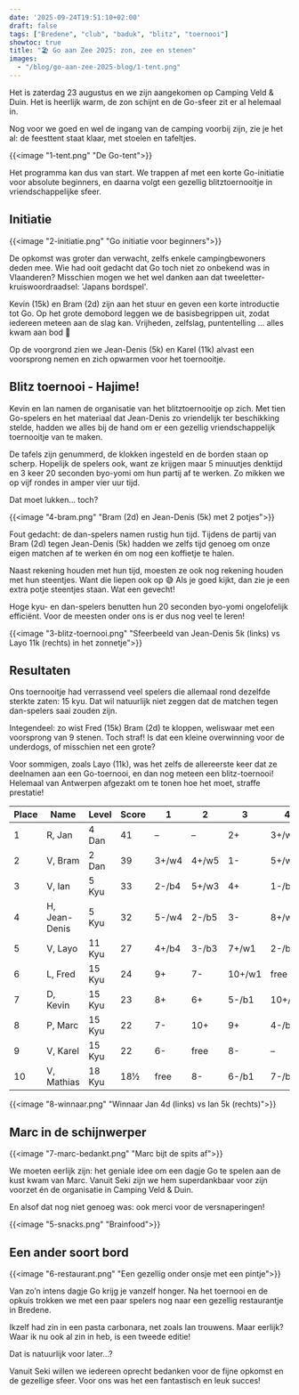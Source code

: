 ```yaml
---
date: '2025-09-24T19:51:10+02:00'
draft: false
tags: ["Bredene", "club", "baduk", "blitz", "toernooi"]
showtoc: true
title: "🏖️ Go aan Zee 2025: zon, zee en stenen"
images:
  - "/blog/go-aan-zee-2025-blog/1-tent.png"
---
```


Het is zaterdag 23 augustus en we zijn aangekomen op Camping Veld & Duin. Het is heerlijk warm, de zon schijnt en de Go-sfeer zit er al helemaal in.

Nog voor we goed en wel de ingang van de camping voorbij zijn, zie je het al: de feesttent staat klaar, met stoelen en tafeltjes.

{{<image "1-tent.png" "De Go-tent">}}

Het programma kan dus van start. We trappen af met een korte Go-initiatie voor absolute beginners, en daarna volgt een gezellig blitztoernooitje in vriendschappelijke sfeer.

## Initiatie

{{<image "2-initiatie.png" "Go initiatie voor beginners">}}

De opkomst was groter dan verwacht, zelfs enkele campingbewoners deden mee. Wie had ooit gedacht dat Go toch niet zo onbekend was in Vlaanderen? Misschien mogen we het wel danken aan dat tweeletter-kruiswoordraadsel: 'Japans bordspel'.

Kevin (15k) en Bram (2d) zijn aan het stuur en geven een korte introductie tot Go. Op het grote demobord leggen we de basisbegrippen uit, zodat iedereen meteen aan de slag kan. Vrijheden, zelfslag, puntentelling ... alles kwam aan bod 💪

Op de voorgrond zien we Jean-Denis (5k) en Karel (11k) alvast een voorsprong nemen en zich opwarmen voor het toernooitje. 

## Blitz toernooi - Hajime!
Kevin en Ian namen de organisatie van het blitztoernooitje op zich. Met tien Go-spelers en het materiaal dat Jean-Denis zo vriendelijk ter beschikking stelde, hadden we alles bij de hand om er een gezellig vriendschappelijk toernooitje van te maken.

De tafels zijn genummerd, de klokken ingesteld en de borden staan op scherp. Hopelijk de spelers ook, want ze krijgen maar 5 minuutjes denktijd en 3 keer 20 seconden byo-yomi om hun partij af te werken. Zo mikken we op vijf rondes in amper vier uur tijd.

Dat moet lukken... toch? 

{{<image "4-bram.png" "Bram (2d) en Jean-Denis (5k) met 2 potjes">}}

Fout gedacht: de dan-spelers namen rustig hun tijd. Tijdens de partij van Bram (2d) tegen Jean-Denis (5k) hadden we zelfs tijd genoeg om onze eigen matchen af te werken én om nog een koffietje te halen.

Naast rekening houden met hun tijd, moesten ze ook nog rekening houden met hun steentjes. Want die liepen ook op 😅 Als je goed kijkt, dan zie je een extra potje steentjes staan. Wat een gevecht!

Hoge kyu- en dan-spelers benutten hun 20 seconden byo-yomi ongelofelijk efficiënt. Voor de meesten onder ons is er dus nog veel te leren!

{{<image "3-blitz-toernooi.png" "Sfeerbeeld van Jean-Denis 5k (links) vs Layo 11k (rechts) in het zonnetje">}}

## Resultaten

Ons toernooitje had verrassend veel spelers die allemaal rond dezelfde sterkte zaten: 15 kyu. Dat wil natuurlijk niet zeggen dat de matchen tegen dan-spelers saai zouden zijn.

Integendeel: zo wist Fred (15k) Bram (2d) te kloppen, weliswaar met een voorsprong van 9 stenen. Toch straf! Is dat een kleine overwinning voor de underdogs, of misschien net een grote?

Voor sommigen, zoals Layo (11k), was het zelfs de allereerste keer dat ze deelnamen aan een Go-toernooi, en dan nog meteen een blitz-toernooi! Helemaal van Antwerpen afgezakt om te tonen hoe het moet, straffe prestatie!

| Place | Name          | Level  | Score |   1    |   2    |   3    |   4    |   5    |
|-------|---------------|--------|-------|--------|--------|--------|--------|--------|
| 1     | R, Jan        | 4 Dan  | 41    | –      | –      | 2+     | 3+/w6  | 4-/w8  |
| 2     | V, Bram       | 2 Dan  | 39    | 3+/w4  | 4+/w5  | 1-     | 5+/w9  | 6-/w9  |
| 3     | V, Ian        | 5 Kyu  | 33    | 2-/b4  | 5+/w3  | 4+     | 1-/b6  | 7+/w7  |
| 4     | H, Jean-Denis | 5 Kyu  | 32    | 5-/w4  | 2-/b5  | 3-     | 8+/w6  | 1+/b8  |
| 5     | V, Layo       | 11 Kyu | 27    | 4+/b4  | 3-/b3  | 7+/w1  | 2-/b9  | 8+/w2  |
| 6     | L, Fred       | 15 Kyu | 24    | 9+     | 7-     | 10+/w1 | free   | 2+/b9  |
| 7     | D, Kevin      | 15 Kyu | 23    | 8+     | 6+     | 5-/b1  | 10+/w2 | 3-/b7  |
| 8     | P, Marc       | 15 Kyu | 22    | 7-     | 10+    | 9+     | 4-/b6  | 5-/b2  |
| 9     | V, Karel      | 15 Kyu | 22    | 6-     | free   | 8-     | –      | –      |
| 10    | V, Mathias    | 18 Kyu | 18½   | free   | 8-     | 6-/b1  | 7-/b2  | –      |

{{<image "8-winnaar.png" "Winnaar Jan 4d (links) vs Ian 5k (rechts)">}}


## Marc in de schijnwerper

{{<image "7-marc-bedankt.png" "Marc bijt de spits af">}}

We moeten eerlijk zijn: het geniale idee om een dagje Go te spelen aan de kust kwam van Marc. Vanuit Seki zijn we hem superdankbaar voor zijn voorzet én de organisatie in Camping Veld & Duin. 

En alsof dat nog niet genoeg was: ook merci voor de versnaperingen!

{{<image "5-snacks.png" "Brainfood">}}

## Een ander soort bord

{{<image "6-restaurant.png" "Een gezellig onder onsje met een pintje">}}

Van zo’n intens dagje Go krijg je vanzelf honger. Na het toernooi en de opkuis trokken we met een paar spelers nog naar een gezellig restaurantje in Bredene.

Ikzelf had zin in een pasta carbonara, net zoals Ian trouwens. Maar eerlijk? Waar ik nu ook al zin in heb, is een tweede editie!

Dat is natuurlijk voor later...?

Vanuit Seki willen we iedereen oprecht bedanken voor de fijne opkomst en de gezellige sfeer. Voor ons was het een fantastisch en leuk succes!